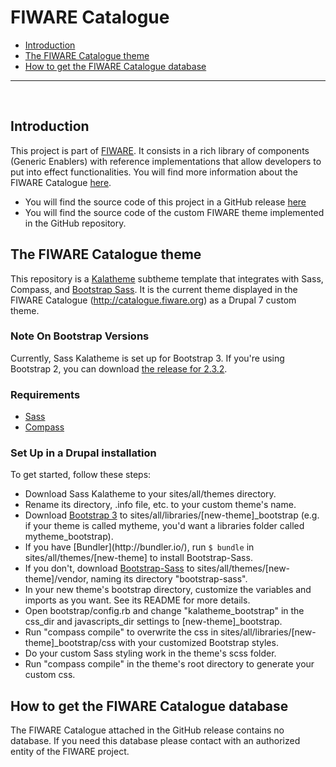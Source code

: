# FIWARE Catalogue 

+ [Introduction](#def-introduction)
+ [The FIWARE Catalogue theme](#def-theme)
+ [How to get the FIWARE Catalogue database](#def-database)

---

<br>

<a name="def-introduction"></a>

## Introduction

This project is part of [FIWARE](http://fiware.org). It consists in a rich library of components (Generic Enablers) with reference implementations that allow developers to put into effect functionalities. You will find more information about the FIWARE Catalogue [here](https://forge.fiware.org/plugins/mediawiki/wiki/fiware/index.php/Working_with_the_FIWARE_catalogue).

- You will find the source code of this project in a GitHub release [here](https://github.com/ging/fiware-catalogue/releases)
- You will find the source code of the custom FIWARE theme implemented in the GitHub repository.  

<a name="def-theme"></a>

## The FIWARE Catalogue theme
This repository is a [Kalatheme](https://drupal.org/project/kalatheme) subtheme template that integrates with Sass, Compass, and [Bootstrap Sass](https://github.com/thomas-mcdonald/bootstrap-sass). It is the current theme displayed in the FIWARE Catalogue (http://catalogue.fiware.org) as a Drupal 7 custom theme.  

### Note On Bootstrap Versions
Currently, Sass Kalatheme is set up for Bootstrap 3. If you're using Bootstrap 2, you can download [the release for 2.3.2](https://github.com/kalamuna/sass_kalatheme/releases/tag/2.3.2).

### Requirements
* [Sass](http://sass-lang.com/)
* [Compass](http://compass-style.org/)

### Set Up in a Drupal installation
To get started, follow these steps:
* Download Sass Kalatheme to your sites/all/themes directory.
* Rename its directory, .info file, etc. to your custom theme's name.
* Download [Bootstrap 3](http://getbootstrap.com/) to sites/all/libraries/[new-theme]\_bootstrap (e.g. if your theme is called mytheme, you'd want a libraries folder called mytheme\_bootstrap).
* If you have [Bundler](http://bu<a name="def-theme"></a>ndler.io/), run `$ bundle` in sites/all/themes/[new-theme] to install Bootstrap-Sass.
* If you don't, download [Bootstrap-Sass](https://github.com/thomas-mcdonald/bootstrap-sass/releases/tag/v3.0.3.0) to sites/all/themes/[new-theme]/vendor, naming its directory "bootstrap-sass".
* In your new theme's bootstrap directory, customize the variables and imports as you want. See its README for more details.
* Open bootstrap/config.rb and change "kalatheme_bootstrap" in the css_dir and javascripts_dir settings to [new-theme]_bootstrap.
* Run "compass compile" to overwrite the css in sites/all/libraries/[new-theme]_bootstrap/css with your customized Bootstrap styles.
* Do your custom Sass styling work in the theme's scss folder.
* Run "compass compile" in the theme's root directory to generate your custom css.

<a name="def-database"></a>

## How to get the FIWARE Catalogue database

The FIWARE Catalogue attached in the GitHub release contains no database. If you need this database please contact with an authorized entity of the FIWARE project. 
